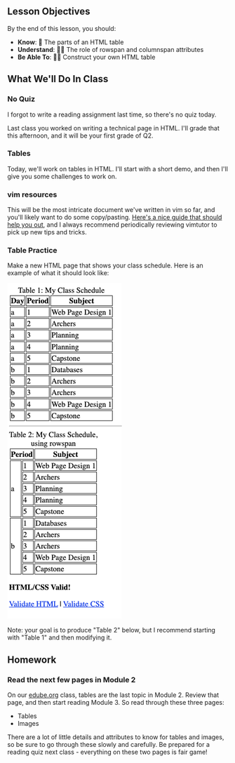 ## Lesson Objectives
By the end of this lesson, you should:

- **Know**: 🍱 The parts of an HTML table
- **Understand**: 🚣‍♀️ The role of rowspan and columnspan attributes
- **Be Able To**: 🧑‍💻 Construct your own HTML table

## What We'll Do In Class

### No Quiz
I forgot to write a reading assignment last time, so there's no quiz today. 

Last class you worked on writing a technical page in HTML. I'll grade that this afternoon, and it will be your first grade of Q2.
    

### Tables
Today, we'll work on tables in HTML. I'll start with a short demo, and then I'll give you some challenges to work on.

### vim resources
This will be the most intricate document we've written in vim so far, and you'll likely want to do some copy/pasting. [Here's a nice guide that should help you out](https://www.warp.dev/terminus/vim-copy-paste), and I always recommend periodically reviewing vimtutor to pick up new tips and tricks.


### Table Practice
Make a new HTML page that shows your class schedule. Here is an example of what it should look like:

![A screenshot of an HTML table that includes my class schedule](../images/table_practice.png)

Note: your goal is to produce "Table 2" below, but I recommend starting with "Table 1" and then modifying it.

## Homework

### Read the next few pages in Module 2
On our [edube.org](edube.org) class, tables are the last topic in Module 2. Review that page, and then start reading Module 3. So read through these three pages:

- Tables
- Images

There are a lot of little details and attributes to know for tables and images, so be sure to go through these slowly and carefully. Be prepared for a reading quiz next class - everything on these two pages is fair game!